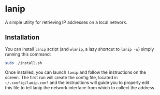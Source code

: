 # lanip
A simple utility for retrieving IP addresses on a local network.

## Installation
You can install ```lanip``` script (and ```wlanip```, a lazy shortcut to ```lanip -w```) simply running this command:
```bash
sudo ./install.sh
```
Once installed, you can launch ```lanip``` and follow the instructions on the screen. The first run will create the
config file, located in ```~/.config/lanip.conf``` and the instructions will guide you to properly edit this file to
tell lanip the network interface from which to collect the address.
